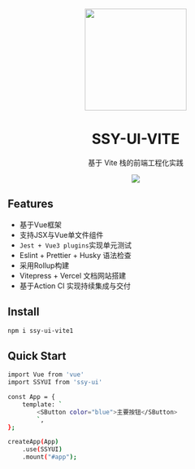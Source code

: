 <br>
<p align="center">
<img src="https://img.shields.io/github/license/tjh1205/ssy-ui-vite1/assets/logo.png" style="width:200px;" />
</p>
<h1 align="center">SSY-UI-VITE</h1>
<p align="center">
  基于 Vite 栈的前端工程化实践
</p>

<p align="center">
<img src="https://img.shields.io/github/license/tjh1205/ssy-ui-vite1?color=red">
</p>

## Features

- 基于Vue框架
- 支持JSX与Vue单文件组件
- `Jest + Vue3 plugins`实现单元测试
- Eslint + Prettier + Husky 语法检查
- 采用Rollup构建
- Vitepress + Vercel 文档网站搭建
- 基于Action CI 实现持续集成与交付

## Install
```bash
npm i ssy-ui-vite1
```

## Quick Start
```bash
import Vue from 'vue'
import SSYUI from 'ssy-ui'

const App = {
    template: `
        <SButton color="blue">主要按钮</SButton>
        `,
};

createApp(App)
    .use(SSYUI)
    .mount("#app");
```
